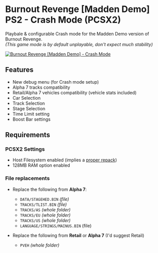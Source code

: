 # Burnout Revenge [Madden Demo] PS2 - Crash Mode (PCSX2)

Playbale & configurable Crash mode for the Madden Demo version of Burnout Revenge.\
*(This game mode is by default unplayable, don't expect much stability)*

[![Burnout Revenge \[Madden Demo\] - Crash Mode](https://github.com/user-attachments/assets/89fd2c79-6ba0-4c29-aa66-74b6164a8949)](https://youtu.be/JRvQByE6E2g "Burnout Revenge \[Madden Demo\] - Crash Mode")

## Features
- New debug menu (for Crash mode setup)
- Alpha 7 tracks compatibility
- Retail/Alpha 7 vehicles compatibility (vehicle stats included)
- Car Selection
- Track Selection
- Stage Selection
- Time Limit setting
- Boost Bar settings

## Requirements

### PCSX2 Settings
- Host Filesystem enabled (implies a [proper repack](https://github.com/Nahelam/PS2-Game-Mods/tree/main/Burnout%20Revenge/Madden%20Demo#hostfs-repack))
- 128MB RAM option enabled

### File replacements
- Replace the following from **Alpha 7**:
  - `DATA/STAGEHED.BIN` *(file)*
  - `TRACKS/TLIST.BIN` *(file)*
  - `TRACKS/AS` *(whole folder)*
  - `TRACKS/EU` *(whole folder)*
  - `TRACKS/US` *(whole folder)*
  - `LANGUAGE/STRINGS/MAINUS.BIN` (file)
 
- Replace the following from **Retail** or **Alpha 7** (I'd suggest Retail)
  - `PVEH` *(whole folder)*
